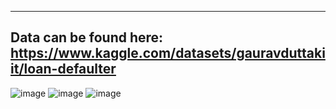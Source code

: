-------------------------------------------------------------------------------------------------------------------------------------------------------------------------------
Data can be found here:
https://www.kaggle.com/datasets/gauravduttakiit/loan-defaulter
-------------------------------------------------------------------------------------------------------------------------------------------------------------------------------
![image](https://user-images.githubusercontent.com/90474550/188308783-b34b3618-00d1-44ab-a8c4-7ae4a958616b.png)
![image](https://user-images.githubusercontent.com/90474550/188308807-eab90fc0-e707-4ceb-9c7b-a880a7bc54cb.png)
![image](https://user-images.githubusercontent.com/90474550/188308830-fa321898-2d69-44dd-8738-a3b8e9f3f0cf.png)
